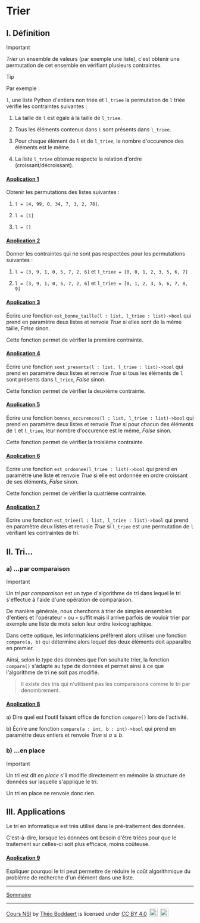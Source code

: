 # Trier

## I. Définition

> [!IMPORTANT]
> *Trier* un ensemble de valeurs (par exemple une liste), c'est obtenir une permutation de cet ensemble en vérifiant plusieurs contraintes.

> [!TIP]
> Par exemple : 
>
> `l`, une liste Python d'entiers non triée et `l_triee` la permutation de `l` triée vérifie les contraintes suivantes :
>
> 1. La taille de `l` est égale à la taille de `l_triee`.
>
> 2. Tous les éléments contenus dans `l` sont présents dans `l_triee`.
>
> 3. Pour chaque élément de `l` et de `l_triee`, le nombre d'occurence des éléments est le même.
>
> 4. La liste `l_triee` obtenue respecte la relation d'ordre (croissant/décroissant).

#### <ins>Application 1</ins>

Obtenir les permutations des listes suivantes  :

1. `l = [4, 99, 0, 34, 7, 3, 2, 78]`.

2. `l = [1]`

3. `l = []`

#### <ins>Application 2</ins>

Donner les contraintes qui ne sont pas respectées pour les permutations suivantes :

1. `l = [3, 9, 1, 0, 5, 7, 2, 6]` et `l_triee = [0, 0, 1, 2, 3, 5, 6, 7]`

2. `l = [3, 9, 1, 0, 5, 7, 2, 6]` et `l_triee = [0, 1, 2, 3, 5, 6, 7, 8, 9]`

#### <ins>Application 3</ins>

Écrire une fonction `est_bonne_taille(l : list, l_triee : list)->bool` qui prend en paramètre deux listes et renvoie $True$ si elles sont de la même taille, $False$ sinon.

Cette fonction permet de vérifier la première contrainte.

#### <ins>Application 4</ins>

Écrire une fonction `sont_presents(l : list, l_triee : list)->bool` qui prend en paramètre deux listes et renvoie $True$ si tous les éléments de `l` sont présents dans `l_triee`, $False$ sinon.

Cette fonction permet de vérifier la deuxième contrainte.

#### <ins>Application 5</ins>

Écrire une fonction `bonnes_occurences(l : list, l_triee : list)->bool` qui prend en paramètre deux listes et renvoie $True$ si pour chacun des éléments de `l` et `l_triee`, leur nombre d'occurence est le même, $False$ sinon.

Cette fonction permet de vérifier la troisième contrainte.

#### <ins>Application 6</ins>

Écrire une fonction `est_ordonnee(l_triee : list)->bool` qui prend en paramètre une liste et renvoie $True$ si elle est ordonnée en ordre croissant de ses éléments, $False$ sinon.

Cette fonction permet de vérifier la quatrième contrainte.

#### <ins>Application 7</ins>

Écrire une fonction `est_triee(l : list, l_triee : list)->bool` qui prend en paramètre deux listes et renvoie $True$ si `l_triee` est une permutation de `l` vérifiant les contraintes de tri.

## II. Tri...

### a) ...par comparaison

> [!IMPORTANT]
> Un *tri par comparaison* est un type d'algorithme de tri dans lequel le tri s'effectue à l'aide d'une opération de comparaison. 

De manière générale, nous cherchons à trier de simples ensembles d'entiers et l'opérateur `>` ou `<` suffit mais il arrive parfois de vouloir trier par exemple une liste de mots selon leur ordre lexicographique.

Dans cette optique, les informaticiens préfèrent alors utiliser une fonction `compare(a, b)` qui détermine alors lequel des deux éléments doit apparaître en premier.

Ainsi, selon le type des données que l'on souhaite trier, la fonction `compare()` s'adapte au type de données et permet ainsi à ce que l'algorithme de tri ne soit pas modifié.

> Il existe des tris qui n'utilisent pas les comparaisons comme le tri par dénombrement.

#### <ins>Application 8</ins>

a) Dire quel est l'outil faisant office de fonction `compare()` lors de l'activité.

b) Écrire une fonction `compare(a : int, b : int)->bool` qui prend en paramètre deux entiers et renvoie $True$ si $a \geq b$.

### b) ...en place

> [!IMPORTANT]
> Un tri est dit *en place* s'il modifie directement en mémoire la structure de données sur laquelle s'applique le tri.

Un tri en place ne renvoie donc rien.

## III. Applications 

Le tri en informatique est très utilisé dans le pré-traitement des données.

C'est-à-dire, lorsque les données ont besoin d'être triées pour que le traitement sur celles-ci soit plus efficace, moins coûteuse.

#### <ins>Application 9</ins>

Expliquer pourquoi le tri peut permettre de réduire le coût algorithmique du problème de recherche d'un élément dans une liste.

____________

[Sommaire](./../../README.md)

___________

<p xmlns:cc="http://creativecommons.org/ns#" xmlns:dct="http://purl.org/dc/terms/"><a property="dct:title" rel="cc:attributionURL" href="https://github.com/boddaert/nsi">Cours NSI</a> by <a rel="cc:attributionURL dct:creator" property="cc:attributionName" href="https://github.com/boddaert">Théo Boddaert</a> is licensed under <a href="https://creativecommons.org/licenses/by/4.0/?ref=chooser-v1" target="_blank" rel="license noopener noreferrer" style="display:inline-block;">CC BY 4.0</a>  <img style="height:22px!important;margin-left:3px;vertical-align:text-bottom;" src="https://mirrors.creativecommons.org/presskit/icons/cc.svg?ref=chooser-v1" alt="">  <img style="height:22px!important;margin-left:3px;vertical-align:text-bottom;" src="https://mirrors.creativecommons.org/presskit/icons/by.svg?ref=chooser-v1" alt=""></p> 